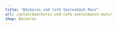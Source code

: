```yaml
---
title: "Bäckerei und Café Seelesbäck Munz"
url: /aalen/baeckerei-und-cafe-seelesbaeck-munz/
shop: Bäckerei
---
```

